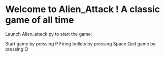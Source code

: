 # Welcome to Alien_Attack ! A classic game of all time

Launch Alien_attack.py to start the game:

Start game by pressing P
Firing bullets by pressing Space
Quit game by pressing Q


